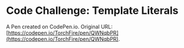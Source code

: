 # Code Challenge: Template Literals

A Pen created on CodePen.io. Original URL: [https://codepen.io/TorchFire/pen/QWNqbPR](https://codepen.io/TorchFire/pen/QWNqbPR).


